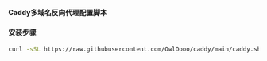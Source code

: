 
**Caddy多域名反向代理配置脚本**


#### 安装步骤

   ```bash
   curl -sSL https://raw.githubusercontent.com/OwlOooo/caddy/main/caddy.sh -H "Cache-Control: no-cache, no-store, must-revalidate" -H "Pragma: no-cache" -H "Expires: 0" -o  caddy.sh && chmod +x caddy.sh && ./caddy.sh

